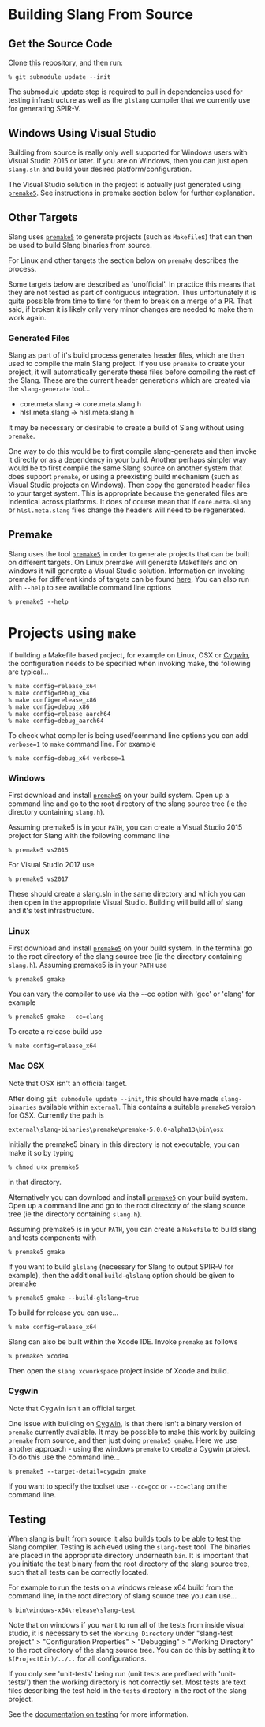 # Building Slang From Source

## Get the Source Code 

Clone [this](https://github.com/shader-slang/slang) repository, and then run:

```
% git submodule update --init
```

The submodule update step is required to pull in dependencies used for testing infrastructure as well as the `glslang` compiler that we currently use for generating SPIR-V. 

## Windows Using Visual Studio

Building from source is really only well supported for Windows users with Visual Studio 2015 or later.
If you are on Windows, then you can just open `slang.sln` and build your desired platform/configuration. 

The Visual Studio solution in the project is actually just generated using [`premake5`](https://premake.github.io/). See instructions in premake section below for further explanation.
 
## Other Targets

Slang uses [`premake5`](https://premake.github.io/) to generate projects (such as `Makefile`s) that can then be used to build Slang binaries from source. 

For Linux and other targets the section below on `premake` describes the process. 

Some targets below are described as 'unofficial'. In practice this means that they are not tested as part of contiguous integration. Thus unfortunately it is quite possible from time to time for them to break on a merge of a PR. That said, if broken it is likely only very minor changes are needed to make them work again. 

### Generated Files

Slang as part of it's build process generates header files, which are then used to compile the main Slang project. If you use `premake` to create your project, it will automatically generate these files before compiling the rest of the Slang. These are the current header generations which are created via the `slang-generate` tool... 

* core.meta.slang -> core.meta.slang.h
* hlsl.meta.slang -> hlsl.meta.slang.h 

It may be necessary or desirable to create a build of Slang without using `premake`. 

One way to do this would be to first compile slang-generate and then invoke it directly or as a dependency in your build. Another perhaps simpler way would be to first compile the same Slang source on another system that does support `premake`, or using a preexisting build mechanism (such as Visual Studio projects on Windows). Then copy the generated header files to your target system. This is appropriate because the generated files are indentical across platforms. It does of course mean that if `core.meta.slang` or `hlsl.meta.slang` files change the headers will need to be regenerated. 

## Premake

Slang uses the tool [`premake5`](https://premake.github.io/) in order to generate projects that can be built on different targets. On Linux premake will generate Makefile/s and on windows it will generate a Visual Studio solution. Information on invoking premake for different kinds of targets can be found [here](https://github.com/premake/premake-core/wiki/Using-Premake). You can also run with `--help` to see available command line options

```
% premake5 --help
```

# Projects using `make`

If building a Makefile based project, for example on Linux, OSX or [Cygwin](https://cygwin.com/), the configuration needs to be specified when invoking make, the following are typical...

```
% make config=release_x64
% make config=debug_x64
% make config=release_x86
% make config=debug_x86
% make config=release_aarch64
% make config=debug_aarch64
```

To check what compiler is being used/command line options you can add `verbose=1` to `make` command line. For example

```
% make config=debug_x64 verbose=1
```

### Windows

First download and install [`premake5`](https://premake.github.io/) on your build system. Open up a command line and go to the root directory of the slang source tree (ie the directory containing `slang.h`).
 
Assuming premake5 is in your `PATH`, you can create a Visual Studio 2015 project for Slang with the following command line

```
% premake5 vs2015
```

For Visual Studio 2017 use

```
% premake5 vs2017
```

These should create a slang.sln in the same directory and which you can then open in the appropriate Visual Studio. Building will build all of slang and it's test infrastructure.

### Linux 

First download and install [`premake5`](https://premake.github.io/) on your build system. In the terminal go to the root directory of the slang source tree (ie the directory containing `slang.h`). Assuming premake5 is in your `PATH` use  

```
% premake5 gmake 
```
 
You can vary the compiler to use via the --cc option with 'gcc' or 'clang' for example

```
% premake5 gmake --cc=clang
```

To create a release build use

```
% make config=release_x64
```

### Mac OSX

Note that OSX isn't an official target. 

After doing `git submodule update --init`, this should have made `slang-binaries` available within `external`. This contains a suitable `premake5` version for OSX. Currently the path is 

`external\slang-binaries\premake\premake-5.0.0-alpha13\bin\osx`

Initially the premake5 binary in this directory is not executable, you can make it so by typing 

```
% chmod u+x premake5
```

in that directory. 

Alternatively you can download and install [`premake5`](https://premake.github.io/) on your build system. Open up a command line and go to the root directory of the slang source tree (ie the directory containing `slang.h`).
 
Assuming premake5 is in your `PATH`, you can create a `Makefile` to build slang and tests components with

```
% premake5 gmake 
```

If you want to build `glslang` (necessary for Slang to output SPIR-V for example), then the additional `build-glslang` option should be given to premake

```
% premake5 gmake --build-glslang=true
```

To build for release you can use...

```
% make config=release_x64
```

Slang can also be built within the Xcode IDE. Invoke `premake` as follows

```
% premake5 xcode4
```

Then open the `slang.xcworkspace` project inside of Xcode and build. 

### Cygwin

Note that Cygwin isn't an official target. 

One issue with building on [Cygwin](https://cygwin.com/), is that there isn't a binary version of `premake` currently available. It may be possible to make this work by building `premake` from source, and then just doing `premake5 gmake`. Here we use another approach - using the windows `premake` to create a Cygwin project. To do this use the command line...

```
% premake5 --target-detail=cygwin gmake
```

If you want to specify the toolset use `--cc=gcc` or `--cc=clang` on the command line. 

## Testing

When slang is built from source it also builds tools to be able to test the Slang compiler. Testing is achieved using the `slang-test` tool. The binaries are placed in the appropriate directory underneath `bin`. It is important that you initiate the test binary from the root directory of the slang source tree, such that all tests can be correctly located.

For example to run the tests on a windows release x64 build from the command line, in the root directory of slang source tree you can use...

```
% bin\windows-x64\release\slang-test
```

Note that on windows if you want to run all of the tests from inside visual studio, it is necessary to set the `Working Directory` under "slang-test project" > "Configuration Properties" > "Debugging" > "Working Directory" to the root directory of the slang source tree. You can do this by setting it to `$(ProjectDir)/../..` for all configurations.

If you only see 'unit-tests' being run (unit tests are prefixed with 'unit-tests/') then the working directory is not correctly set. Most tests are text files describing the test held in the `tests` directory in the root of the slang project. 

See the [documentation on testing](../tools/slang-test/README.md) for more information.
 

